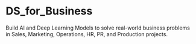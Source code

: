 # DS_for_Business
Build AI and Deep Learning Models to solve real-world business problems in Sales, Marketing, Operations, HR, PR, and Production projects.
